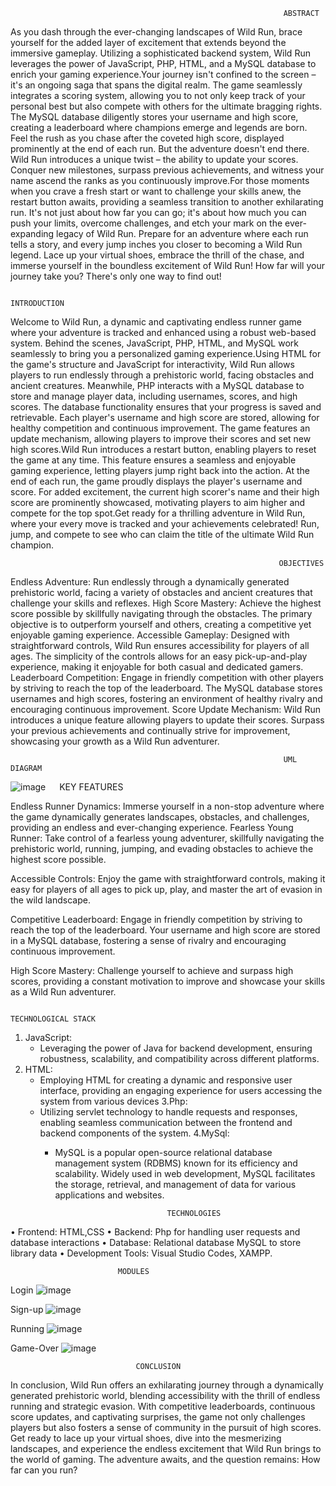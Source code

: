                                                                  ABSTRACT
As you dash through the ever-changing landscapes of Wild Run, brace yourself for the added layer of excitement that extends beyond the immersive gameplay. Utilizing a sophisticated backend system, Wild Run leverages the power of JavaScript, PHP, HTML, and a MySQL database to enrich your gaming experience.Your journey isn't confined to the screen – it's an ongoing saga that spans the digital realm. The game seamlessly integrates a scoring system, allowing you to not only keep track of your personal best but also compete with others for the ultimate bragging rights. The MySQL database diligently stores your username and high score, creating a leaderboard where champions emerge and legends are born.
Feel the rush as you chase after the coveted high score, displayed prominently at the end of each run. But the adventure doesn't end there. Wild Run introduces a unique twist – the ability to update your scores. Conquer new milestones, surpass previous achievements, and witness your name ascend the ranks as you continuously improve.For those moments when you crave a fresh start or want to challenge your skills anew, the restart button awaits, providing a seamless transition to another exhilarating run. It's not just about how far you can go; it's about how much you can push your limits, overcome challenges, and etch your mark on the ever-expanding legacy of Wild Run.
Prepare for an adventure where each run tells a story, and every jump inches you closer to becoming a Wild Run legend. Lace up your virtual shoes, embrace the thrill of the chase, and immerse yourself in the boundless excitement of Wild Run! How far will your journey take you? There's only one way to find out!


                                                                INTRODUCTION

	       
Welcome to Wild Run, a dynamic and captivating endless runner game where your adventure is tracked and enhanced using a robust web-based system. Behind the scenes, JavaScript, PHP, HTML, and MySQL work seamlessly to bring you a personalized gaming experience.Using HTML for the game's structure and JavaScript for interactivity, Wild Run allows players to run endlessly through a prehistoric world, facing obstacles and ancient creatures. Meanwhile, PHP interacts with a MySQL database to store and manage player data, including usernames, scores, and high scores.
The database functionality ensures that your progress is saved and retrievable. Each player's username and high score are stored, allowing for healthy competition and continuous improvement. The game features an update mechanism, allowing players to improve their scores and set new high scores.Wild Run introduces a restart button, enabling players to reset the game at any time. This feature ensures a seamless and enjoyable gaming experience, letting players jump right back into the action.
At the end of each run, the game proudly displays the player's username and score. For added excitement, the current high scorer's name and their high score are prominently showcased, motivating players to aim higher and compete for the top spot.Get ready for a thrilling adventure in Wild Run, where your every move is tracked and your achievements celebrated! Run, jump, and compete to see who can claim the title of the ultimate Wild Run champion.  


                                                                OBJECTIVES

	      
Endless Adventure: 
	Run endlessly through a dynamically generated prehistoric world, facing a variety of obstacles and ancient creatures that challenge your skills and reflexes.
High Score Mastery: 
	Achieve the highest score possible by skillfully navigating through the obstacles. The primary objective is to outperform yourself and others, creating a competitive yet enjoyable gaming experience.
Accessible Gameplay: 
	Designed with straightforward controls, Wild Run ensures accessibility for players of all ages. The simplicity of the controls allows for an easy pick-up-and-play experience, making it enjoyable for both casual and dedicated gamers. 
Leaderboard Competition: 
	Engage in friendly competition with other players by striving to reach the top of the leaderboard. The MySQL database stores usernames and high scores, fostering an environment of healthy rivalry and encouraging continuous improvement. 
Score Update Mechanism:
 	Wild Run introduces a unique feature allowing players to update their scores. Surpass your previous achievements and continually strive for improvement, showcasing your growth as a Wild Run adventurer. 
  
	

                                                                 UML DIAGRAM
![image](https://github.com/rkram23/WildRun-game/assets/138103785/7178fade-50f9-4298-8301-492a5039dfd7)
  
KEY FEATURES

Endless Runner Dynamics:
 	Immerse yourself in a non-stop adventure where the game dynamically generates landscapes, obstacles, and challenges, providing an endless and ever-changing experience.
Fearless Young Runner: 
	Take control of a fearless young adventurer, skillfully navigating the prehistoric world, running, jumping, and evading obstacles to achieve the highest score possible.

Accessible Controls: 
	Enjoy the game with straightforward controls, making it easy for players of all ages to pick up, play, and master the art of evasion in the wild landscape.

Competitive Leaderboard: 
	Engage in friendly competition by striving to reach the top of the leaderboard. Your username and high score are stored in a MySQL database, fostering a sense of rivalry and encouraging continuous improvement.

High Score Mastery: 
	Challenge yourself to achieve and surpass high scores, providing a constant motivation to improve and showcase your skills as a Wild Run adventurer.


                                                                TECHNOLOGICAL STACK

1. JavaScript:
   - Leveraging the power of Java for backend development, ensuring robustness, scalability, and compatibility across different platforms.
2. HTML:
   - Employing HTML for creating a dynamic and responsive user interface, providing an engaging experience for users accessing the system from various devices
3.Php:
   - Utilizing servlet technology to handle requests and responses, enabling seamless communication between the frontend and backend components of the system.
4.MySql:
     - MySQL is a popular open-source relational database management system (RDBMS) known for its efficiency and scalability. Widely used in web development, MySQL facilitates the storage, retrieval, and management of data for various applications and websites.


       								TECHNOLOGIES



•	Frontend: HTML,CSS
•	Backend: Php for handling user requests and database interactions
•	Database: Relational database MySQL to store library data
•	Development Tools: Visual Studio Codes, XAMPP.


							MODULES

Login
![image](https://github.com/rkram23/WildRun-game/assets/138103785/f58f2468-941f-4e14-805b-4c77a06348e5)


Sign-up
 ![image](https://github.com/rkram23/WildRun-game/assets/138103785/18c0ab40-9350-4666-b236-f182350d6734)

Running
 ![image](https://github.com/rkram23/WildRun-game/assets/138103785/d9d14433-835f-4597-8544-58f34892991f)


Game-Over
 ![image](https://github.com/rkram23/WildRun-game/assets/138103785/20ef3b74-504a-42cc-8695-d9e4864cadd4)




								CONCLUSION

In conclusion, Wild Run offers an exhilarating journey through a dynamically generated prehistoric world, blending accessibility with the thrill of endless running and strategic evasion. With competitive leaderboards, continuous score updates, and captivating surprises, the game not only challenges players but also fosters a sense of community in the pursuit of high scores. Get ready to lace up your virtual shoes, dive into the mesmerizing landscapes, and experience the endless excitement that Wild Run brings to the world of gaming. The adventure awaits, and the question remains: How far can you run?

